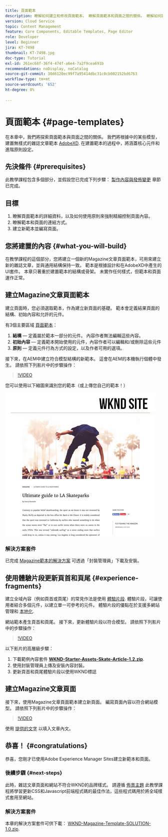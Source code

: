 ```yaml
---
title: 頁面範本
description: 瞭解如何建立和修改頁面範本。 瞭解頁面範本和頁面之間的關係。 瞭解如何設定頁面範本的原則，為內容提供精細的控管和品牌一致性。  根據Adobe XD的模型建立結構良好的雜誌文章範本。
version: Cloud Service
topic: Content Management
feature: Core Components, Editable Templates, Page Editor
role: Developer
level: Beginner
jira: KT-7498
thumbnail: KT-7498.jpg
doc-type: Tutorial
exl-id: 261ec68f-36f4-474f-a6e4-7a2f9cea691b
recommendations: noDisplay, noCatalog
source-git-commit: 30d6120ec99f7a95414dbc31c0cb002152bd6763
workflow-type: tm+mt
source-wordcount: '652'
ht-degree: 0%

---
```


# 頁面範本 {#page-templates}

在本章中，我們將探索頁面範本與頁面之間的關係。 我們將根據中的某些模型，建置無樣式的雜誌文章範本 [AdobeXD](https://www.adobe.com/products/xd.html). 在建置範本的過程中，將涵蓋核心元件和進階原則設定。

## 先決條件 {#prerequisites}

此教學課程包含多個部分，並假設您已完成下列步驟： [製作內容與發佈變更](./author-content-publish.md) 章節已完成。

## 目標

1. 瞭解頁面範本的詳細資料，以及如何使用原則來強制精細控制頁面內容。
1. 瞭解範本和頁面的連結方式。
1. 建立新範本並編寫頁面。

## 您將建置的內容 {#what-you-will-build}

在教學課程的這個部分，您將建立一個新的Magazine文章頁面範本，可用來建立新的雜誌文章，並與通用結構保持一致。 範本是根據設計和在AdobeXD中產生的UI套件。 本章只著重於建置範本的結構或骨架。 未實作任何樣式，但範本和頁面運作正常。

## 建立Magazine文章頁面範本

建立頁面時，您必須選取範本，作為建立新頁面的基礎。 範本會定義結果頁面的結構、初始內容和允許的元件。

有3個主要區域 [頁面範本](https://experienceleague.adobe.com/docs/experience-manager-cloud-service/sites/authoring/features/templates.html)：

1. **結構**  — 定義屬於範本一部分的元件。 內容作者無法編輯這些內容。
1. **初始內容**  — 定義範本開始使用的元件，內容作者可以編輯和/或刪除這些元件
1. **原則**  — 定義元件行為方式的設定，以及作者可用的選項。

接下來，在AEM中建立符合模型結構的新範本。 這會在AEM的本機執行個體中發生。 請依照下列影片中的步驟操作：

>[!VIDEO](https://video.tv.adobe.com/v/332915?quality=12&learn=on)

您可以使用以下縮圖來識別您的範本（或上傳您自己的範本！）

![文章頁面範本縮圖](./assets/page-templates/article-page-template-thumbnail.png)


### 解決方案套件

已完成 [Magazine範本的解決方案](assets/page-templates/WKND-Magazine-Template-SOLUTION-1.1.zip) 可透過「封裝管理員」下載及安裝。

## 使用體驗片段更新頁首和頁尾 {#experience-fragments}

建立全域內容（例如頁首或頁尾）的常見作法是使用 [體驗片段](https://experienceleague.adobe.com/docs/experience-manager-learn/sites/experience-fragments/experience-fragments-feature-video-use.html). 體驗片段，可讓使用者結合多個元件，以建立單一可參考的元件。 體驗片段的優點在於支援多網站管理和 [本地化](https://experienceleague.adobe.com/docs/experience-manager-core-components/using/components/experience-fragment.html?lang=en#localized-site-structure).

網站範本產生頁首和頁尾。 接下來，更新體驗片段以符合模型。 請依照下列影片中的步驟操作：

>[!VIDEO](https://video.tv.adobe.com/v/332916?quality=12&learn=on)

以下影片的高層級步驟：

1. 下載範例內容套件 **[WKND-Starter-Assets-Skate-Article-1.2.zip](assets/page-templates/WKND-Starter-Assets-Skate-Article-1.2.zip)**.
1. 使用封裝管理員上傳及安裝內容封裝。
1. 更新頁首和頁尾體驗片段以使用WKND標誌

## 建立Magazine文章頁面

接下來，使用Magazine文章頁面範本建立新頁面。 編寫頁面內容以符合網站模型。 請依照下列影片中的步驟操作：

>[!VIDEO](https://video.tv.adobe.com/v/332917?quality=12&learn=on)

使用 [提供的文字](./assets/page-templates/la-skateparks-copy.txt) 以填入文章內文。

## 恭喜！ {#congratulations}

恭喜，您剛才已使用Adobe Experience Manager Sites建立新範本和頁面。

### 後續步驟 {#next-steps}

此時，雜誌文章頁面和網站不符合WKND的品牌樣式。 請遵循 [佈景主題](theming.md) 此教學課程將學習更新CSS和Javascript前端程式碼的最佳作法，這些程式碼用於將全域樣式套用至網站。

### 解決方案套件

本章的解決方案套件可供下載： [WKND-Magazine-Template-SOLUTION-1.0.zip](assets/page-templates/WKND-Magazine-Template-SOLUTION-1.0.zip).
